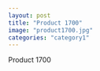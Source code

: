 ```yaml
---
layout: post
title: "Product 1700"
image: "product1700.jpg"
categories: "category1"
---
```

Product 1700
